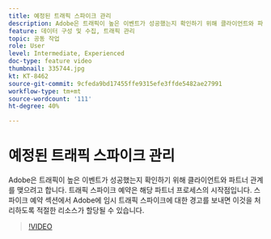 ```yaml
---
title: 예정된 트래픽 스파이크 관리
description: Adobe은 트래픽이 높은 이벤트가 성공했는지 확인하기 위해 클라이언트와 파트너 관계를 맺으려고 합니다. 트래픽 스파이크 예약은 해당 파트너 프로세스의 시작점입니다. 스파이크 예약 섹션에서 Adobe에 임시 트래픽 스파이크에 대한 경고를 보내면 이것을 처리하도록 적절한 리소스가 할당될 수 있습니다.
feature: 데이터 구성 및 수집, 트래픽 관리
topic: 공동 작업
role: User
level: Intermediate, Experienced
doc-type: feature video
thumbnail: 335744.jpg
kt: KT-8462
source-git-commit: 9cfeda9bd17455ffe9315efe3ffde5482ae27991
workflow-type: tm+mt
source-wordcount: '111'
ht-degree: 40%

---
```



# 예정된 트래픽 스파이크 관리

Adobe은 트래픽이 높은 이벤트가 성공했는지 확인하기 위해 클라이언트와 파트너 관계를 맺으려고 합니다. 트래픽 스파이크 예약은 해당 파트너 프로세스의 시작점입니다. 스파이크 예약 섹션에서 Adobe에 임시 트래픽 스파이크에 대한 경고를 보내면 이것을 처리하도록 적절한 리소스가 할당될 수 있습니다.


>[!VIDEO](https://video.tv.adobe.com/v/335744/?quality=12&learn=on)
